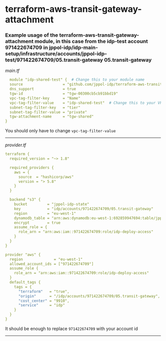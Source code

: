 # terraform-aws-transit-gateway-attachment

### Example usage of the terraform-aws-transit-gateway-attachment module, in this case from the idp-test account 971422674709 in jppol-idp/idp-main-setup/infrastructure/accounts/jppol-idp-test/971422674709/05.transit-gateway 05.transit-gateway
*main.tf*
```yaml
  module "idp-shared-test" {  # Change this to your module name
  source                  = "github.com/jppol-idp/terraform-aws-transit-gateway-attachment?ref=v1.0.7"
  dns_support             = true
  tgw-id                  = "tgw-00300cb5cb91bbd19"
  vpc-tag-filter-key      = "Name"
  vpc-tag-filter-value    = "idp-shared-test"  # Change this to your VPC tag
  subnet-tag-filter-key   = "tier"
  subnet-tag-filter-value = "private"
  tgw-attachment-name     = "tgw-shared"
}
```

You should only have to change `vpc-tag-filter-value`

---

*provider.tf*
```yaml
terraform {
  required_version = "~> 1.8"

  required_providers {
    aws = {
      source  = "hashicorp/aws"
      version = "> 5.8"
    }
  }

  backend "s3" {
    bucket         = "jppol-idp-state"
    key            = "idp/accounts/971422674709/05.transit-gateway"
    region         = "eu-west-1"
    dynamodb_table = "arn:aws:dynamodb:eu-west-1:692859947694:table/jppol-idp-state"
    encrypt        = true
    assume_role = {
      role_arn = "arn:aws:iam::971422674709:role/idp-deploy-access"
    }
  }
}

provider "aws" {
  region              = "eu-west-1"
  allowed_account_ids = ["971422674709"]
  assume_role {
    role_arn = "arn:aws:iam::971422674709:role/idp-deploy-access"
  }
  default_tags {
    tags = {
      "terraform"   = "true",
      "origin"      = "/idp/accounts/971422674709/05.transit-gateway",
      "cost_center" = "9910",
      "service"     = "idp"
    }
  }
}
```

It should be enough to replace `971422674709` with your account id 

---
